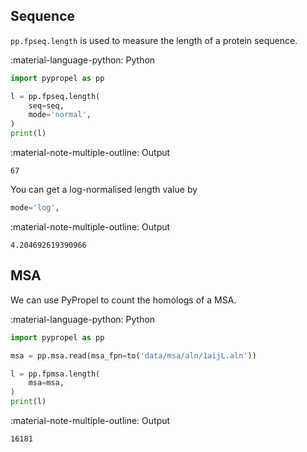## Sequence
`pp.fpseq.length` is used to measure the length of a protein sequence.

:material-language-python: Python
``` py linenums="1"
import pypropel as pp

l = pp.fpseq.length(
    seq=seq,
    mode='normal',
)
print(l)
```

:material-note-multiple-outline: Output
``` shell
67
```

You can get a log-normalised length value by
``` py linenums="1"
mode='log',
```

:material-note-multiple-outline: Output
``` shell
4.204692619390966
```

## MSA

We can use PyPropel to count the homologs of a MSA.

:material-language-python: Python
``` py linenums="1"
import pypropel as pp

msa = pp.msa.read(msa_fpn=to('data/msa/aln/1aijL.aln'))

l = pp.fpmsa.length(
    msa=msa,
)
print(l)
```

:material-note-multiple-outline: Output
``` shell
16181
```